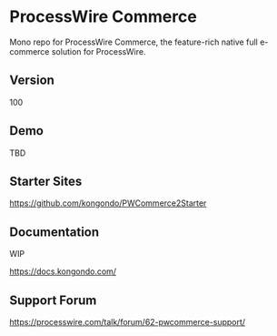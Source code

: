 # ProcessWire Commerce

Mono repo for ProcessWire Commerce, the feature-rich native full e-commerce solution for ProcessWire.

## Version

100

## Demo

TBD

## Starter Sites

https://github.com/kongondo/PWCommerce2Starter

## Documentation

WIP

https://docs.kongondo.com/

## Support Forum

https://processwire.com/talk/forum/62-pwcommerce-support/
